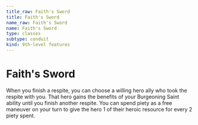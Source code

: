 ```yaml
---
title_raw: Faith's Sword
title: Faith's Sword
name_raw: Faith's Sword
name: Faith's Sword
type: classes
subtype: conduit
kind: 9th-level features
---
```


# Faith's Sword

When you finish a respite, you can choose a willing hero ally who took the respite with you. That hero gains the benefits of your Burgeoning Saint ability until you finish another respite. You can spend piety as a free maneuver on your turn to give the hero 1 of their heroic resource for every 2 piety spent.
